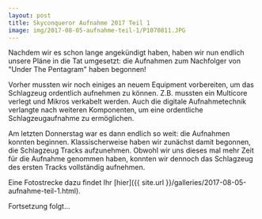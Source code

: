 ```yaml
---
layout: post
title: Skyconqueror Aufnahme 2017 Teil 1
image: img/2017-08-05-aufnahme-teil-1/P1070811.JPG
---
```


Nachdem wir es schon lange angekündigt haben, haben wir nun endlich unsere Pläne in die Tat umgesetzt: die Aufnahmen zum Nachfolger von "Under The Pentagram" haben begonnen!

Vorher mussten wir noch einiges an neuem Equipment vorbereiten, um das Schlagzeug ordentlich aufnehmen zu können. Z.B. mussten ein Multicore verlegt und Mikros verkabelt werden. Auch die digitale Aufnahmetechnik verlangte nach weiteren Komponenten, um eine ordentliche Schlagzeugaufnahme zu ermöglichen.

Am letzten Donnerstag war es dann endlich so weit: die Aufnahmen konnten beginnen. Klassischerweise haben wir zunächst damit begonnen, die Schlagzeug Tracks aufzunehmen. Obwohl wir uns dieses mal mehr Zeit für die Aufnahme genommen haben, konnten wir dennoch das Schlagzeug des ersten Tracks vollständig aufnehmen.

Eine Fotostrecke dazu findet Ihr [hier]({{ site.url }}/galleries/2017-08-05-aufnahme-teil-1.html).

Fortsetzung folgt...
